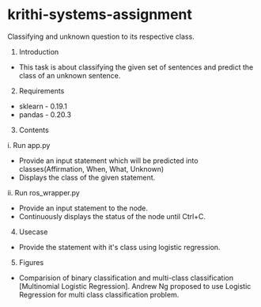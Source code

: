 # krithi-systems-assignment
Classifying  and unknown question to its respective class.

1. Introduction

  - This task is about classifying the given set of sentences and predict the class of an unknown sentence.

2. Requirements

  - sklearn - 0.19.1
  - pandas - 0.20.3

3. Contents

i. Run app.py
  - Provide an input statement which will be predicted into classes(Affirmation, When, What, Unknown)
  - Displays the class of the given statement.

ii. Run ros_wrapper.py
  - Provide an input statement to the node.
  - Continuously displays the status of the node until Ctrl+C.

4. Usecase

  - Provide the statement with it's class using logistic regression.

5. Figures
  
  - Comparision of binary classification and multi-class classification [Multinomial Logistic Regression]. Andrew Ng proposed to use Logistic Regression for multi class classification problem.
